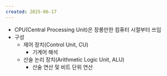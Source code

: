 ```yaml
---
created: 2025-06-17
---
```

- CPU(Central Processing Unit)은 장롱만한 컴퓨터 시절부터 쓰임
- 구성
	- 제어 장치(Control Unit, CU)
		- 기계어 해석
	- 산술 논리 장치(Arithmetic Logic Unit, ALU)
		- 산술 연산 및 비트 단위 연산